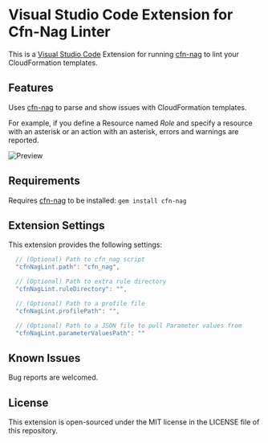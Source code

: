 # Visual Studio Code Extension for Cfn-Nag Linter

This is a [Visual Studio Code](https://code.visualstudio.com) Extension for running [cfn-nag](https://github.com/stelligent/cfn_nag) to lint your CloudFormation templates.

## Features

Uses [cfn-nag](https://github.com/stelligent/cfn_nag) to parse and show issues with CloudFormation templates.

For example, if you define a Resource named *Role* and specify a resource with an asterisk or an action with an asterisk, errors and warnings are reported.

![Preview](https://github.com/mwpearce/vscode-cfn-nag/raw/master/images/preview.png)

## Requirements

Requires [cfn-nag](https://github.com/stelligent/cfn_nag) to be installed: `gem install cfn-nag`

## Extension Settings

This extension provides the following settings:

```javascript
  // (Optional) Path to cfn_nag script
  "cfnNagLint.path": "cfn_nag",

  // (Optional) Path to extra rule directory
  "cfnNagLint.ruleDirectory": "",

  // (Optional) Path to a profile file
  "cfnNagLint.profilePath": "",

  // (Optional) Path to a JSON file to pull Parameter values from
  "cfnNagLint.parameterValuesPath": ""
```

## Known Issues

Bug reports are welcomed.

## License

This extension is open-sourced under the MIT license in the LICENSE file of this repository.